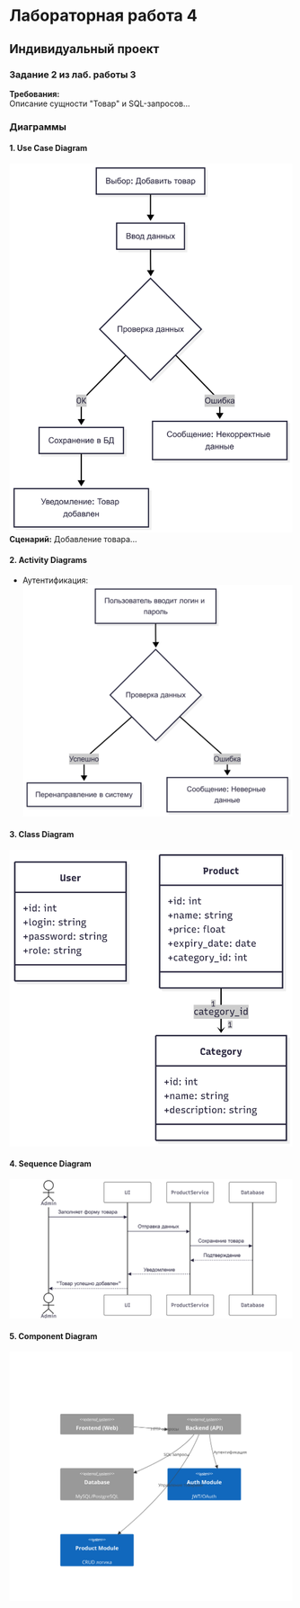 # Лабораторная работа 4
## Индивидуальный проект

### Задание 2 из лаб. работы 3
**Требования:**  
Описание сущности "Товар" и SQL-запросов...

### Диаграммы
#### 1. Use Case Diagram
![Use Case](q12p2.png)  
**Сценарий:** Добавление товара...

#### 2. Activity Diagrams
- Аутентификация:  
![Auth Activity](q12p1.png)   

#### 3. Class Diagram
![Class Diagram](q12p3.png)  

#### 4. Sequence Diagram
![Sequence Diagram](q12p42.png)  

#### 5. Component Diagram
![Component Diagram](q12p5.png)  
